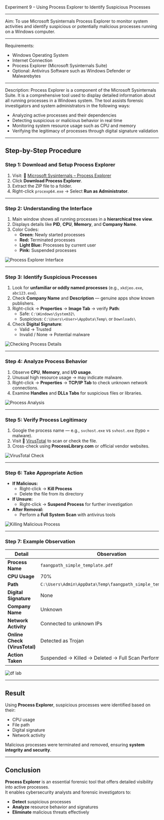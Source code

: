 Experiment 9 – Using Process Explorer to Identify Suspicious Processes

---

Aim:
To use Microsoft Sysinternals Process Explorer to monitor system activities and identify suspicious or potentially malicious processes running on a Windows computer.

---

Requirements:

* Windows Operating System
* Internet Connection
* Process Explorer (Microsoft Sysinternals Suite)
* Optional: Antivirus Software such as Windows Defender or Malwarebytes

---

Description:
Process Explorer is a component of the Microsoft Sysinternals Suite.
It is a comprehensive tool used to display detailed information about all running processes in a Windows system.
The tool assists forensic investigators and system administrators in the following ways:

* Analyzing active processes and their dependencies
* Detecting suspicious or malicious behavior in real time
* Monitoring system resource usage such as CPU and memory
* Verifying the legitimacy of processes through digital signature validation

---

##  **Step-by-Step Procedure**

###  **Step 1: Download and Setup Process Explorer**
1. Visit: 🔗 [Microsoft Sysinternals – Process Explorer](https://learn.microsoft.com/en-us/sysinternals/downloads/process-explorer)  
2. Click **Download Process Explorer**.  
3. Extract the ZIP file to a folder.  
4. Right-click `procexp64.exe` → Select **Run as Administrator**.  

---

###  **Step 2: Understanding the Interface**
1. Main window shows all running processes in a **hierarchical tree view**.  
2. Displays details like **PID**, **CPU**, **Memory**, and **Company Name**.  
3. Color Codes:
   -  **Green:** Newly started processes  
   -  **Red:** Terminated processes  
   -  **Light Blue:** Processes by current user  
   -  **Pink:** Suspended processes  

![Process Explorer Interface](https://github.com/baddiputi/Digital-Forensic-Lab-Exercises/blob/20813074f7e55b479108660a16f276f69e56ad41/images/9.1.jpeg)

---

###  **Step 3: Identify Suspicious Processes**
1. Look for **unfamiliar or oddly named processes** (e.g., `xkdjeo.exe`, `abc123.exe`).  
2. Check **Company Name** and **Description** — genuine apps show known publishers.  
3. Right-click → **Properties** → **Image Tab** → verify **Path**:
   -  Safe: `C:\Windows\System32\`
   -  Suspicious: `C:\Users\<User>\AppData\Temp\` or `Downloads\`
4. Check **Digital Signature**:
   -  Valid → Trusted  
   -  Invalid / None → Potential malware  

![Checking Process Details](https://github.com/baddiputi/Digital-Forensic-Lab-Exercises/blob/326db74a3770e2ba22207f5a48b737f17307f683/images/9.10.jpeg)

---

###  **Step 4: Analyze Process Behavior**
1. Observe **CPU**, **Memory**, and **I/O usage**.  
2. Unusual high resource usage → may indicate malware.  
3. Right-click → **Properties** → **TCP/IP Tab** to check unknown network connections.  
4. Examine **Handles** and **DLLs Tabs** for suspicious files or libraries.  

![Process Analysis](https://github.com/baddiputi/Digital-Forensic-Lab-Exercises/blob/326db74a3770e2ba22207f5a48b737f17307f683/images/9.4.jpeg)

---

###  **Step 5: Verify Process Legitimacy**
1. Google the process name — e.g., `svchost.exe` vs `svhost.exe` (typo = malware).  
2. Visit 🔗 [VirusTotal](https://www.virustotal.com) to scan or check the file.  
3. Cross-check using **ProcessLibrary.com** or official vendor websites.  

![VirusTotal Check](https://github.com/baddiputi/Digital-Forensic-Lab-Exercises/blob/326db74a3770e2ba22207f5a48b737f17307f683/images/9.6.jpeg)

---

###  **Step 6: Take Appropriate Action**
- **If Malicious:**
  - Right-click → **Kill Process**  
  - Delete the file from its directory  
- **If Unsure:**
  - Right-click → **Suspend Process** for further investigation  
- **After Removal:**
  - Perform a **Full System Scan** with antivirus tools  

![Killing Malicious Process](https://github.com/baddiputi/Digital-Forensic-Lab-Exercises/blob/326db74a3770e2ba22207f5a48b737f17307f683/images/9.8.jpeg)

---

###  **Step 7: Example Observation**
| **Detail** | **Observation** |
|-------------|----------------|
| **Process Name** | `faangpath_simple_template.pdf` |
| **CPU Usage** | 70% |
| **Path** | `C:\Users\Admin\AppData\Temp\faangpath_simple_template.pdf` |
| **Digital Signature** | None |
| **Company Name** | Unknown |
| **Network Activity** | Connected to unknown IPs |
| **Online Check (VirusTotal)** | Detected as Trojan |
| **Action Taken** | Suspended → Killed → Deleted → Full Scan Performed |

![df lab](https://github.com/user-attachments/assets/95be5212-27f2-422e-b597-bd838bd521fe)

---

##  **Result**
Using **Process Explorer**, suspicious processes were identified based on their:
- CPU usage  
- File path  
- Digital signature  
- Network activity  

Malicious processes were terminated and removed, ensuring **system integrity and security**.

---

##  **Conclusion**
**Process Explorer** is an essential forensic tool that offers detailed visibility into active processes.  
It enables cybersecurity analysts and forensic investigators to:
- **Detect** suspicious processes  
- **Analyze** resource behavior and signatures  
- **Eliminate** malicious threats effectively  

